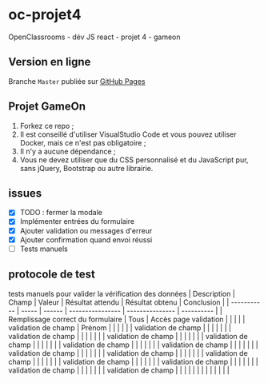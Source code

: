 # oc-projet4

OpenClassrooms - dév JS react - projet 4 - gameon

## Version en ligne
Branche `Master` publiée sur [GitHub Pages](https://sedomu.github.io/GameOn-website-FR/)

## Projet GameOn
1. Forkez ce repo ;
2. Il est conseillé d'utiliser VisualStudio Code et vous pouvez utiliser Docker, mais ce n'est pas obligatoire ;
3. Il n'y a aucune dépendance ;
4. Vous ne devez utiliser que du CSS personnalisé et du JavaScript pur, sans jQuery, Bootstrap ou autre librairie.

## issues
- [X] TODO : fermer la modale
- [X] Implémenter entrées du formulaire
- [X] Ajouter validation ou messages d'erreur
- [X] Ajouter confirmation quand envoi réussi
- [ ] Tests manuels

## protocole de test
tests manuels pour valider la vérification des données
| Description | Champ | Valeur | Résultat attendu | Résultat obtenu | Conclusion |
| ----------- | ----- | ------ | ---------------- | --------------- | ---------- |
| Remplissage correct du formulaire | Tous | Accès page validation |  |  |  |
| validation de champ | Prénom |  |  |  |  |
| validation de champ |  |  |  |  |  |
| validation de champ |  |  |  |  |  |
| validation de champ |  |  |  |  |  |
| validation de champ |  |  |  |  |  |
| validation de champ |  |  |  |  |  |
| validation de champ |  |  |  |  |  |
| validation de champ |  |  |  |  |  |
| validation de champ |  |  |  |  |  |
| validation de champ |  |  |  |  |  |
| validation de champ |  |  |  |  |  |
| validation de champ |  |  |  |  |  |
| validation de champ |  |  |  |  |  |
| validation de champ |  |  |  |  |  |
|  |  |  |  |  |  |